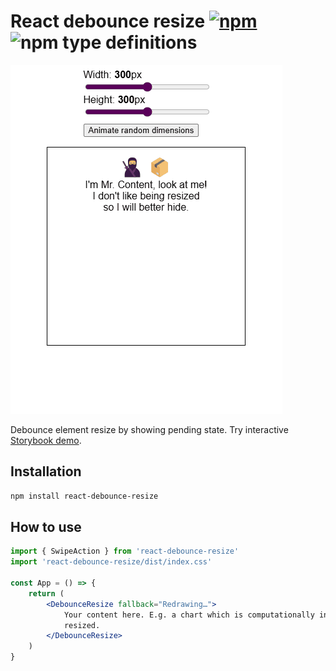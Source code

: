 # React debounce resize [![npm](https://img.shields.io/npm/v/react-debounce-resize.svg)](https://www.npmjs.com/package/react-debounce-resize) ![npm type definitions](https://img.shields.io/npm/types/react-debounce-resize.svg)

![screencast](https://raw.githubusercontent.com/FilipChalupa/react-debounce-resize/HEAD/screencast.gif)

Debounce element resize by showing pending state. Try interactive [Storybook demo](https://filipchalupa.cz/react-debounce-resize/).

## Installation

```bash
npm install react-debounce-resize
```

## How to use

```jsx
import { SwipeAction } from 'react-debounce-resize'
import 'react-debounce-resize/dist/index.css'

const App = () => {
	return (
		<DebounceResize fallback="Redrawing…">
			Your content here. E.g. a chart which is computationally intensive when
			resized.
		</DebounceResize>
	)
}
```
